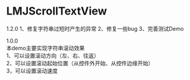 # LMJScrollTextView
1.2.0
1、修复字符串过短时产生的异常
2、修复一些bug
3、完善测试Demo

1.0.0     
本demo主要实现字符串滚动效果     
1、可以设置滚动方向（左、右、往返）    
2、可以设置滚动起始位置（从控件外开始、从控件边缘开始）    
3，可以设置滚动速度



